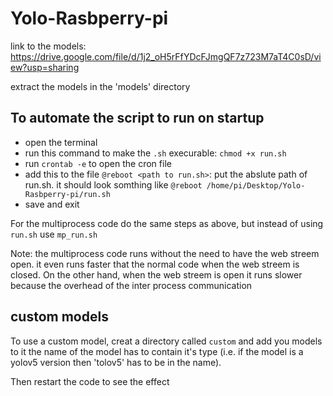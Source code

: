 # Yolo-Rasbperry-pi

link to the models:
https://drive.google.com/file/d/1j2_oH5rFfYDcFJmgQF7z723M7aT4C0sD/view?usp=sharing

extract the models in the 'models' directory

## To automate the script to run on startup
- open the terminal
- run this command to make the `.sh` execurable: `chmod +x run.sh`
- run `crontab -e` to open the cron file
- add this to the file `@reboot <path to run.sh>`: put the abslute path of run.sh.
it should look somthing like `@reboot /home/pi/Desktop/Yolo-Rasbperry-pi/run.sh`
- save and exit


For the multiprocess code do the same steps as above, but instead of using `run.sh` use `mp_run.sh`

Note: the multiprocess code runs without the need to have the web streem open.
it even runs faster that the normal code when the web streem is closed.
On the other hand, when the web streem is open it runs slower because the overhead
of the inter process communication 


## custom models
To use a custom model, creat a directory called `custom` and add you models to it
the name of the model has to contain it's type (i.e. if the model is a yolov5
version then 'tolov5' has to be in the name).

Then restart the code to see the effect
